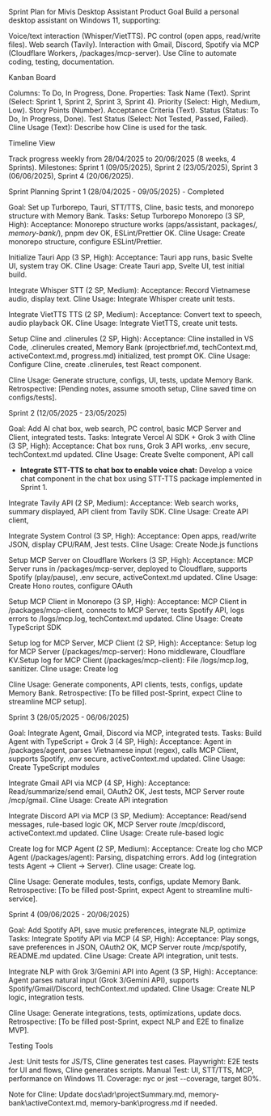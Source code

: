 Sprint Plan for Mivis Desktop Assistant
Product Goal
Build a personal desktop assistant on Windows 11, supporting:

Voice/text interaction (Whisper/VietTTS).
PC control (open apps, read/write files).
Web search (Tavily).
Interaction with Gmail, Discord, Spotify via MCP (Cloudflare Workers, /packages/mcp-server).
Use Cline to automate coding, testing, documentation.

Kanban Board

Columns: To Do, In Progress, Done.
Properties:
Task Name (Text).
Sprint (Select: Sprint 1, Sprint 2, Sprint 3, Sprint 4).
Priority (Select: High, Medium, Low).
Story Points (Number).
Acceptance Criteria (Text).
Status (Status: To Do, In Progress, Done).
Test Status (Select: Not Tested, Passed, Failed).
Cline Usage (Text): Describe how Cline is used for the task.



Timeline View

Track progress weekly from 28/04/2025 to 20/06/2025 (8 weeks, 4 Sprints).
Milestones: Sprint 1 (09/05/2025), Sprint 2 (23/05/2025), Sprint 3 (06/06/2025), Sprint 4 (20/06/2025).

Sprint Planning
Sprint 1 (28/04/2025 - 09/05/2025) - Completed

Goal: Set up Turborepo, Tauri, STT/TTS, Cline, basic tests, and monorepo structure with Memory Bank.
Tasks:
Setup Turborepo Monorepo (3 SP, High):
Acceptance: Monorepo structure works (apps/assistant, packages/*, memory-bank/*), pnpm dev OK, ESLint/Prettier OK.
Cline Usage: Create monorepo structure, configure ESLint/Prettier.


Initialize Tauri App (3 SP, High):
Acceptance: Tauri app runs, basic Svelte UI, system tray OK.
Cline Usage: Create Tauri app, Svelte UI, test initial build.


Integrate Whisper STT (2 SP, Medium):
Acceptance: Record Vietnamese audio, display text.
Cline Usage: Integrate Whisper create unit tests.


Integrate VietTTS TTS (2 SP, Medium):
Acceptance: Convert text to speech, audio playback OK.
Cline Usage: Integrate VietTTS, create unit tests.


Setup Cline and .clinerules (2 SP, High):
Acceptance: Cline installed in VS Code, .clinerules created, Memory Bank (projectbrief.md, techContext.md, activeContext.md, progress.md) initialized, test prompt OK.
Cline Usage: Configure Cline, create .clinerules, test React component.




Cline Usage: Generate structure, configs, UI, tests, update Memory Bank.
Retrospective: [Pending notes, assume smooth setup, Cline saved time on configs/tests].

Sprint 2 (12/05/2025 - 23/05/2025)

Goal: Add AI chat box, web search, PC control, basic MCP Server and Client, integrated tests.
Tasks:
Integrate Vercel AI SDK + Grok 3 with Cline (3 SP, High):
Acceptance: Chat box runs, Grok 3 API works, .env secure, techContext.md updated.
Cline Usage: Create Svelte component, API call

 - **Integrate STT-TTS to chat box to enable voice chat:** Develop a voice chat component in the chat box using STT-TTS package implemented in Sprint 1.

Integrate Tavily API (2 SP, Medium):
Acceptance: Web search works, summary displayed, API client from Tavily SDK.
Cline Usage: Create API client,


Integrate System Control (3 SP, High):
Acceptance: Open apps, read/write JSON, display CPU/RAM, Jest tests.
Cline Usage: Create Node.js functions


Setup MCP Server on Cloudflare Workers (3 SP, High):
Acceptance: MCP Server runs in /packages/mcp-server, deployed to Cloudflare, supports Spotify (play/pause), .env secure, activeContext.md updated.
Cline Usage: Create Hono routes, configure OAuth


Setup MCP Client in Monorepo (3 SP, High):
Acceptance: MCP Client in /packages/mcp-client, connects to MCP Server, tests Spotify API, logs errors to /logs/mcp.log, techContext.md updated.
Cline Usage: Create TypeScript SDK



Setup log for MCP Server, MCP Client (2 SP, High):
Acceptance: Setup log for MCP Server (/packages/mcp-server): Hono middleware, Cloudflare KV.Setup log for MCP Client (/packages/mcp-client): File /logs/mcp.log, sanitizer.
Cline usage: Create log



Cline Usage: Generate components, API clients, tests, configs, update Memory Bank.
Retrospective: [To be filled post-Sprint, expect Cline to streamline MCP setup].

Sprint 3 (26/05/2025 - 06/06/2025)

Goal: Integrate Agent, Gmail, Discord via MCP, integrated tests.
Tasks:
Build Agent with TypeScript + Grok 3 (4 SP, High):
Acceptance: Agent in /packages/agent, parses Vietnamese input (regex), calls MCP Client, supports Spotify, .env secure, activeContext.md updated.
Cline Usage: Create TypeScript modules


Integrate Gmail API via MCP (4 SP, High):
Acceptance: Read/summarize/send email, OAuth2 OK, Jest tests, MCP Server route /mcp/gmail.
Cline Usage: Create API integration


Integrate Discord API via MCP (3 SP, Medium):
Acceptance: Read/send messages, rule-based logic OK, MCP Server route /mcp/discord, activeContext.md updated.
Cline Usage: Create rule-based logic


Create log for MCP Agent (2 SP, Medium):
Acceptance: Create log cho MCP Agent (/packages/agent): Parsing, dispatching errors.
Add log (integration tests Agent → Client → Server).
Cline usage: Create log.


Cline Usage: Generate modules, tests, configs, update Memory Bank.
Retrospective: [To be filled post-Sprint, expect Agent to streamline multi-service].

Sprint 4 (09/06/2025 - 20/06/2025)

Goal: Add Spotify API, save music preferences, integrate NLP, optimize
Tasks:
Integrate Spotify API via MCP (4 SP, High):
Acceptance: Play songs, save preferences in JSON, OAuth2 OK, MCP Server route /mcp/spotify, README.md updated.
Cline Usage: Create API integration, unit tests.


Integrate NLP with Grok 3/Gemini API into Agent (3 SP, High):
Acceptance: Agent parses natural input (Grok 3/Gemini API), supports Spotify/Gmail/Discord, techContext.md updated.
Cline Usage: Create NLP logic, integration tests.



Cline Usage: Generate integrations, tests, optimizations, update docs.
Retrospective: [To be filled post-Sprint, expect NLP and E2E to finalize MVP].


Testing Tools

Jest: Unit tests for JS/TS, Cline generates test cases.
Playwright: E2E tests for UI and flows, Cline generates scripts.
Manual Test: UI, STT/TTS, MCP, performance on Windows 11.
Coverage: nyc or jest --coverage, target 80%.


Note for Cline:
Update docs\adr\projectSummary.md, memory-bank\activeContext.md, memory-bank\progress.md if needed.
